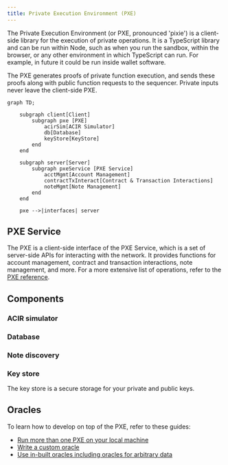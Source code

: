 ```yaml
---
title: Private Execution Environment (PXE)
---
```


The Private Execution Environment (or PXE, pronounced 'pixie') is a client-side library for the execution of private operations. It is a TypeScript library and can be run within Node, such as when you run the sandbox, within the browser, or any other environment in which TypeScript can run. For example, in future it could be run inside wallet software.

The PXE generates proofs of private function execution, and sends these proofs along with public function requests to the sequencer. Private inputs never leave the client-side PXE.

```mermaid
graph TD;

    subgraph client[Client]
        subgraph pxe [PXE]
            acirSim[ACIR Simulator]
            db[Database]
            keyStore[KeyStore]
        end
    end

    subgraph server[Server]
        subgraph pxeService [PXE Service]
            acctMgmt[Account Management]
            contractTxInteract[Contract & Transaction Interactions]
            noteMgmt[Note Management]
        end
    end

    pxe -->|interfaces| server

```

## PXE Service 

The PXE is a client-side interface of the PXE Service, which is a set of server-side APIs for interacting with the network. It provides functions for account management, contract and transaction interactions, note management, and more. For a more extensive list of operations, refer to the [PXE reference](../../apis/pxe/index.md).

## Components

### ACIR simulator


### Database

### Note discovery



### Key store

The key store is a secure storage for your private and public keys. 


## Oracles

To learn how to develop on top of the PXE, refer to these guides:
* [Run more than one PXE on your local machine](../../dev_docs/pxe/run_more_than_one_pxe_sandbox.md)
* [Write a custom oracle](../../dev_docs/pxe/custom_oracles.md)
* [Use in-built oracles including oracles for arbitrary data](../../dev_docs/contracts/syntax/oracles.md)
